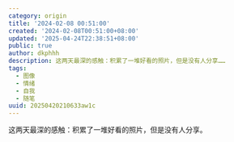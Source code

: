 ```yaml
---
category: origin
title: '2024-02-08 00:51:00'
created: '2024-02-08T00:51:00+08:00'
updated: '2025-04-24T22:38:51+08:00'
public: true
author: dkphhh
description: 这两天最深的感触：积累了一堆好看的照片，但是没有人分享……
tags:
  - 图像
  - 情绪
  - 自我
  - 随笔
uuid: 20250420210633aw1c
---
```


这两天最深的感触：积累了一堆好看的照片，但是没有人分享。
